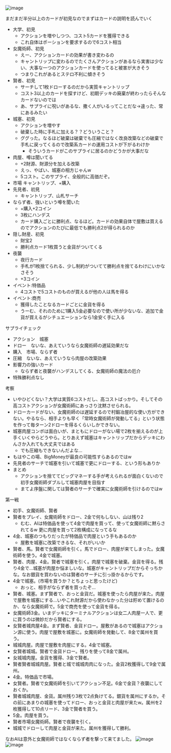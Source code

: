 
![image](https://gyazo.com/f16de808bba0503132d2e63099f06fbd/thumb/1000)

まだまだ半分以上のカードが初見なのでまずはカードの説明を読んでいく
- 大学、初見
    - アクションを増やしつつ、コスト5カードを獲得できる
    - これ自体はポーションを要求するので6コスト相当
- 女魔術師、初見
    - えー、アクションカードの効果が書き変わるの
    - キャントリップに変わるのでたくさんアクションがあるなら実害は少ない、大事な一つのアクションカードを使ってると被害が大きそう
    - つまりこれがあるとステロ不利に傾きそう
- 賢者、初見
    - サーチして1枚ドローするのだから実質キャントリップ
    - コスト3以上のカードを探すけど、初期デッキの廃棄が終わったらそんなカードないのでは
    - あ、サプライに呪いがあるな、撒く人がいるってことだな→違った、常にあるみたい
- 城塞、初見
    - アクションを増やす
    - 破棄した時に手札に加える？？どういうこと？
    - ググった。なるほど破棄は破棄でも圧縮ではなく改良改築などの破棄で手札に戻ってくるので改築系カードの運用コストが下がるわけか
        - そういうカードがこのサプライに居るのかどうかが大事だな
- 肉屋、噂は聞いてる
    - +2財源、財源分を加える改築
    - えっ、やばい、城塞の相方じゃんw
    - 5コスト。このサプライ、全般的に高価だぞ。
- 市場 キャントリップ、+購入
- 先見者、初見
    - キャントリップ、山札サーチ
- ならず者、強いという噂を聞いた
    - +購入+2コイン
    - 3枚にハンデス
    - カード購入ごとに勝利点、なるほど。カードの効果自体で屋敷は買えるのでアクションのたびに最低でも勝利点2が得られるのか
- 隠し財産、初見
    - 財宝2
    - 勝利点カード1枚買うと金貨がついてくる
- 夜襲
    - 夜行カード
    - 手札が1枚捨てられる、少し制約がついてて勝利点を捨てるわけにいかなさそう
    - +3コイン
- イベント:特価品
    - 4コストで5コストのものが買えるが他の人は馬を得る
- イベント:商売
    - 獲得したことなるカードごとに金貨を得る
    - うーむ、それのために1購入5金必要なので使い所が少ないな、追加で金貨が買えるがシチュエーションなら1金安く手に入る

サプライチェック
- アクション　城塞
- ドロー　ないな、あえていうなら女魔術師の遅延効果だな
- 購入　市場、ならず者
- 圧縮　ないな、あえていうなら肉屋の改築効果
- 影響力の強いカード
    - ならず者と夜襲がハンデスしてくる、女魔術師の魔法の厄介
- 特殊勝利点なし

考察
- いやひどくない？大学は実質6コストだし、高コストばっかり。そしてその高コストアクションが女魔術師にあっさり沈黙させられる。
- ドローカードがない、女魔術師のは遅延するので村鍛冶屋的な使い方ができない。やるなら、相手よりも早く「常時女魔術師が発動してる」という状態を作って毎ターン2ドローを得るくらいしかできない。
- 城塞肉屋コンボは面白いが、まともにドローがない場で2枚を揃えるのが上手くいくやらどうやら。とりあえず城塞はキャントリップだからデッキにわんさか入れても大丈夫ではある
    - でも圧縮もできないんだよな…
- もはやこの場、BigMoneyが最良の可能性すらあるのではw
- 先見者のサーチで城塞を引いて城塞で更にドローする、という形もありか
- まとめ
    - アクションを捨ててビッグマネーする手が考えられるが面白くないので初手女魔術師ダブルして城塞肉屋を目指す
    - まてよ序盤に関しては賢者のサーチで確実に女魔術師を引けるのではw

第一戦
- 初手、女魔術師、賢者
- 賢者をプレイ、女魔術師をドロー、2金で何もしない、山は残り2
    - むむ、AIは特価品を使って4金で肉屋を買って、使って女魔術師に黙らされてるw 更に肉屋を買って2枚構成になってるな
- 4金、城塞のつもりだったが特価品で肉屋という手もあるのか
    - 屋敷を城塞に改築できるな、それがいいか
- 賢者、馬。賢者で女魔術師を引く。馬でドロー、肉屋が来てしまった。女魔術師を使う。4金で城塞。
- 賢者、肉屋、4金。賢者で城塞を引く。肉屋で城塞を破棄。金貨を得る。残り4金で…城塞が肉屋か悩ましいな。城塞がキャントリップだからそっちかな。なお銀貨を買わないのは賢者のサーチに引っ掛かるからです。
- 4金で城塞。(市場を買うか？とちょっと思ったけど)
    - おっと、相手がならず者を買ったぞ…
- 賢者、城塞。まず賢者で、おっと金貨だ。城塞を使ったら肉屋が来た。肉屋で屋敷を城塞にする…いやこれ財源だから使わなかった分は貯めて置けるのか、なら女魔術師で。5金で商売を使って金貨を得る。
- 女魔術師3金。いまデッキにターミナルアクションは女二人肉屋一人で、更に買うのは微妙だから賢者にする。
- 女賢者城肉屋4金。まず賢者、金貨ドロー。屋敷があるので城塞はアクション源に使う。肉屋で屋敷を城塞に。女魔術師を発動して、8金で属州を買う。
- 城城肉屋。肉屋で屋敷を肉屋にする。4金で城塞。
- 女賢者城城。賢者で金貨ドロー。残りを使って8金で属州。
- 女城城肉屋。金貨を獲得、3金で賢者。
- 賢者賢者城城肉屋。賢者と城で城城肉肉になった。金貨2枚獲得して9金で属州。
- 4金。特価品で市場。
- 女賢者。賢者で女魔術師を引いてアクション不足。6金で金貨？夜襲にしておくか。
- 賢者城城肉屋、金貨。属州残り3枚で2点負けてる。銀貨を属州にするか。その前にあまりの城塞を使ってドロー、おっと金貨と肉屋が来たw。属州を2枚獲得して10点リード、3金で賢者を買う。
- 5金。肉屋を買う。
- 賢者市場女魔術師。賢者で夜襲を引く。
- 城城でドローして肉屋と金貨が来た。属州を獲得して勝利。

なおAIは意外と女魔術師ではなくならず者を撃って来てました。
![image](https://gyazo.com/2b7c0af962ff98c02cf31ed9df23cb3c/thumb/1000)![image](https://gyazo.com/b8b85c145d650852ad3d20ad0352da42/thumb/1000)

